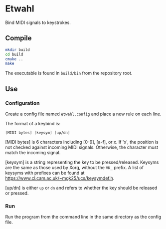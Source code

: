 # Etwahl

Bind MIDI signals to keystrokes.

## Compile

```sh
mkdir build
cd build
cmake ..
make
```

The executable is found in `build/bin` from the repository root.

## Use

### Configuration
Create a config file named `etwahl.config` and place a new rule on each line.

The format of a keybind is:

```
[MIDI bytes] [keysym] [up/dn]
```

[MIDI bytes] is 6 characters including [0-9], [a-f], or x.
If 'x', the position is not checked against incoming MIDI signals.
Otherwise, the character must match the incoming signal.

[keysym] is a string representing the key to be pressed/released.
Keysyms are the same as those used by Xorg, without the `VK_` prefix.
A list of keysyms with prefixes can be found at https://www.cl.cam.ac.uk/~mgk25/ucs/keysymdef.h.

[up/dn] is either `up` or `dn` and refers to whether the key should be released or pressed.

### Run

Run the program from the command line in the same directory as the config file.

